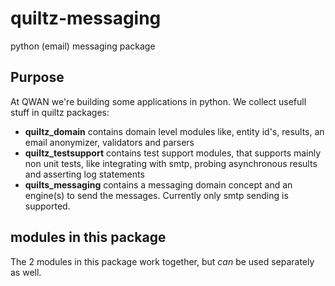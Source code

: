 # quiltz-messaging

python (email) messaging package 

## Purpose

At QWAN we're building some applications in python. We collect usefull stuff in quiltz packages:

* **quiltz_domain**
  contains domain level modules like, entity id's, results, an email anonymizer, validators and parsers
* **quiltz_testsupport**
  contains test support modules, that supports mainly non unit tests, like integrating with smtp,  probing asynchronous results and asserting log statements
* **quilts_messaging**
  contains a messaging domain concept and an engine(s) to send the messages. Currently only smtp sending is supported.

## modules in this package

The 2 modules in this package work together, but _can_ be used separately as well. 

<div hidden>
```
@startuml messaging-component

class engine.smtp.SMTPBasedMessageEngine
class engine.smtp.NoMessageEngine
class engine.smtp.SMTPBasedMessageEngineForTest
class messenger.Messenger
class messenger.Message
engine.smtp.SMTPBasedMessageEngine -down[hidden]-> engine.smtp.SMTPBasedMessageEngineForTest
engine.smtp.SMTPBasedMessageEngineForTest -right[hidden]-> engine.smtp.NoMessageEngine
engine.smtp.SMTPBasedMessageEngine -right-> messenger.Messenger
messenger.Messenger o-right-> messenger.Message	

@enduml
```
</div>

![messaging-component](doc/images/messaging-component.png)

* **Messenger** is a domain level concept that collects messages
* **SMTPBasedMessageEngine** is an smtp adapter that sends the messages in messenger on `commit`
* **SMTPBasedMessageEngineFor** is an smtp adapter useful for test that ommits tls connections and works fine with the SMTPServer from [quiltz-testsupport](https://github.com/qwaneu/quiltz-testsupport)

### messenger

In your domain code, send messages like this:

```python
from quiltz.messaging import Message, Messenger

def send_a_message_from_somewhere():
    message = Message.for_named_recipient(
        to='some@email.org', 
        subject="Hi Facilitator", 
        body='My message')
          self.messenger.send(aValidMessage(to=ValidRecepient(), subject="Hi Facilitator", body='My message'))


...
```
## installing 

```bash
pip install quitlz-messaging
```


